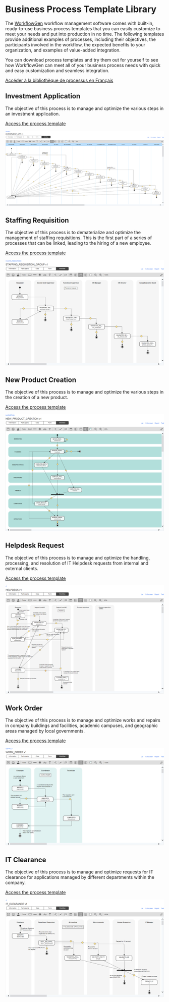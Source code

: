 # Business Process Template Library

The [WorkflowGen](https://www.workflowgen.com/) workflow management software comes with built-in, ready-to-use business process templates that you can easily customize to meet your needs and put into production in no time. The following templates provide additional examples of processes, including their objectives, the participants involved in the workflow, the expected benefits to your organization, and examples of value-added integration.

You can download process templates and try them out for yourself to see how WorkflowGen can meet all of your business process needs with quick and easy customization and seamless integration.

[Accéder à la bibliothèque de processus en Français](fr)

## Investment Application

The objective of this process is to manage and optimize the various steps in an investment application.<br />

[Access the process template](processes/investment-application/README.md)

![Investment application workflow](processes/investment-application/assets/investment-app-workflow.png)

## Staffing Requisition

The objective of this process is to dematerialize and optimize the management of staffing requisitions. This is the first part of a series of processes that can be linked, leading to the hiring of a new employee.<br />

[Access the process template](processes/staffing-requisition/README.md)

![Staffing requisition workflow](processes/staffing-requisition/assets/staffing-requisition-workflow.png)

## New Product Creation

The objective of this process is to manage and optimize the various steps in the creation of a new product.<br />

[Access the process template](processes/product-creation/README.md)

![New product creation workflow](processes/product-creation/assets/new-prod-creation-workflow.png)

## Helpdesk Request

The objective of this process is to manage and optimize the handling, processing, and resolution of IT Helpdesk requests from internal and external clients.<br />

[Access the process template](processes/helpdesk-request/README.md)

![Helpdesk workflow](processes/helpdesk-request/assets/helpdesk-workflow.png)

## Work Order

The objective of this process is to manage and optimize works and repairs in company buildings and facilities, academic campuses, and geographic areas managed by local governments.<br />

[Access the process template](processes/work-order/README.md)

![Work order workflow](processes/work-order/assets/work-order-workflow.png)

## IT Clearance

The objective of this process is to manage and optimize requests for IT clearance for applications managed by different departments within the company.<br />

[Access the process template](processes/it-clearance/README.md)

![IT Clearance workflow](processes/it-clearance/assets/IT-clearance-workflow.png)

